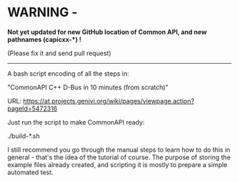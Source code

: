 # WARNING - 
**Not yet updated for new GitHub location of Common API, and new pathnames (capicxx-*) !**

(Please fix it and send pull request)

----

A bash script encoding of all the steps in:

"CommonAPI C++ D-Bus in 10 minutes (from scratch)"

URL: https://at.projects.genivi.org/wiki/pages/viewpage.action?pageId=5472316


Just run the script to make CommonAPI ready:

./build-*.sh


I still recommend you go through the manual steps to learn how to do this
in general - that's the idea of the tutorial of course.  The purpose of
storing the example files already created, and scripting it is mostly to
prepare a simple automated test.

